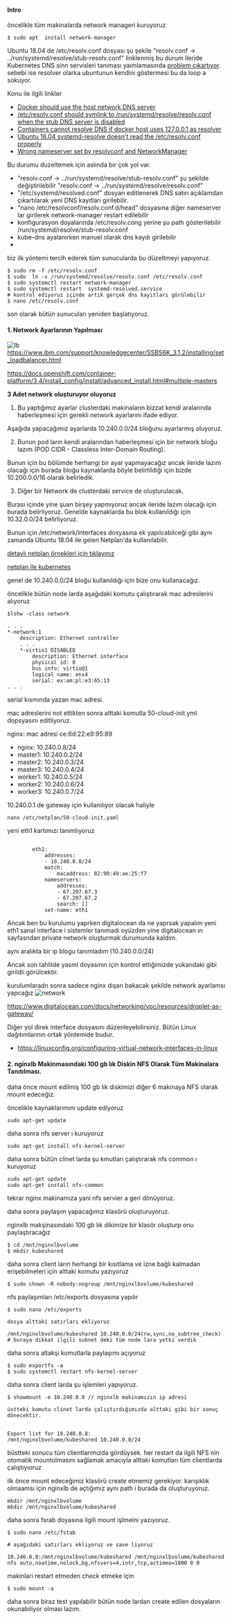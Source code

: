 #### Intro

öncelikle tüm makinalarda network manageri kuruyoruz

```
$ sudo apt  install network-manager
```

Ubuntu 18.04 de /etc/resolv.conf dosyası şu şekile  "resolv.conf -> ../run/systemd/resolve/stub-resolv.conf" linklenmiş bu durum ileride Kubernetes DNS sinn servisleri tanıması yaımlamasında [problem çıkartıyor](https://blog.heptio.com/configuring-your-linux-host-to-resolve-a-local-kubernetes-clusters-service-urls-a8c7bdb212a7). sebebi ise resolver olarka ubuntunun kendini göstermesi bu da loop a sokuyor.

Konu ile ilgili linkler

- [Docker should use the host network DNS server](https://github.com/moby/moby/issues/23910)
- [/etc/resolv.conf should symlink to /run/systemd/resolve/resolv.conf when the stub DNS server is disabled](https://github.com/systemd/systemd/issues/9450)
- [Containers cannot resolve DNS if docker host uses 127.0.0.1 as resolver](https://github.com/moby/moby/issues/541)
- [Ubuntu 18.04 systemd-resolve doesn't read the /etc/resolv.conf properly](https://askubuntu.com/questions/1108260/ubuntu-18-04-systemd-resolve-doesnt-read-the-etc-resolv-conf-properly)
- [Wrong nameserver set by resolvconf and NetworkManager](https://askubuntu.com/questions/973017/wrong-nameserver-set-by-resolvconf-and-networkmanager)

Bu durumu duzeltemek için aslında bir çok yol var. 

- "resolv.conf -> ../run/systemd/resolve/stub-resolv.conf" şu şekilde değiştirilebilir "resolv.conf -> ../run/systemd/resolve/resolv.conf"
- "/etc/systemd/resolved.conf" dosyarı editlenerek DNS satırı açıklamdan çıkartılarak yeni DNS kayıtları girilebilir.
- "nano /etc/resolvconf/resolv.conf.d/head" dosyasına diğer nameserver lar girilerek  network-manager restart edilebilir
- konfigurasyon doyalarında /etc/resolv.cong yerine şu path gösterilebilir /run/systemd/resolve/stub-resolv.conf
- kube-dns ayalanırken manuel olarak dns kaydı girilebilir
- 



biz ilk yöntemi tercih ederek tüm sunucularda bu düzeltmeyi yapıyoruz.

```
$ sudo rm -f /etc/resolv.conf
$ sudo  ln -s /run/systemd/resolve/resolv.conf /etc/resolv.conf
$ sudo systemctl restart network-manager
$ sudo systemctl restart  systemd-resolved.service
# kontrol ediyoruz içinde artık gerçek dns kayıtları görülebilir
$ nano /etc/resolv.conf
```
son olarak bütün sunucuları yeniden başlatıyoruz.


#### 1. Network Ayarlarının Yapılması


![lb](files/loadbal_k8s.jpeg)
https://www.ibm.com/support/knowledgecenter/SSBS6K_3.1.2/installing/set_loadbalancer.html

https://docs.openshift.com/container-platform/3.4/install_config/install/advanced_install.html#multiple-masters


__3 Adet network oluşturuyor oluyoruz__ 

1. Bu yaptığımız ayarlar clusterdaki makinaların bizzat kendi aralarında haberleşmesi için gerekli network ayarlarını ifade ediyor.

Aşağıda yapacağımız ayarlarda 10.240.0.0/24 bloğunu ayarlarmış oluyoruz.

2. Bunun pod ların kendi aralarından haberleşmesi için bir network bloğu lazım (POD CIDR - Classless Inter-Domain Routing).

Bunun için bu bölümde herhangi bir ayar yapmayacağız ancak ileride lazım olacağı için burada bloğu kaynaklarda böyle belirtildiği için bizde 10.200.0.0/16 olarak belirledik.


3. Diğer bir Network de clusterdaki service de oluşturulacak.

Burası içinde yine şuan birşey yapmıyoruz ancak ileride lazım olacağı için burada belirliyoruz. Genelde kaynaklarda bu blok kullanıldığı için 10.32.0.0/24 belirliyoruz.


Bunun için /etc/network/interfaces dosyasına ek yapılcabilceği gibi aynı zamanda Ubuntu 18.04 ile gelen Netplan'da kullanılabilir.

[detaylı netplan örnekleri için tıklayınız](https://netplan.io/examples)


[netplan ile kubernetes](https://willwarren.com/2019/05/running-kubernetes-on-ubuntu-18-04-virtualbox/)


genel de 10.240.0.0/24 bloğu kullanıldığı için bize onu kullanacağız.

öncelikle bütün node larda aşağıdaki komutu çalıştırarak mac adreslerini alıyoruz

```
$lshw -class network

. . .
*-network:1
    description: Ethernet controller
    . . .
    *-virtio1 DISABLED
        description: Ethernet interface
        physical id: 0
        bus info: virtio@1
        logical name: ens4
        serial: ex:am:pl:e3:65:13
. . .

```
serial kısmında yazan mac adresi.

mac adreslerini not ettikten sonra alttaki komutla 50-cloud-init.yml dopsyasını editliyoruz.

nginx: mac adresi ce:6d:22:e9:95:89
- nginx: 10.240.0.8/24
- master1: 10.240.0.2/24
- master2: 10.240.0.3/24
- master3: 10.240.0.4/24
- worker1: 10.240.0.5/24
- worker2: 10.240.0.6/24
- worker3: 10.240.0.7/24

10.240.0.1 de gateway için kullanılıyor olacak haliyle


```
nano /etc/netplan/50-cloud-init.yaml
```
yeni eth1 kartımızı tanımlıyoruz

```

        eth1:
            addresses:
            - 10.240.0.8/24
            match:
                macaddress: 02:90:49:ae:25:f7
            nameservers:
                addresses:
                - 67.207.67.3
                - 67.207.67.2
                search: []
            set-name: eth1

```


Ancak ben bu kurulumu yaprken digitalocean da ne yaprsak yapalım yeni eth1 sanal interface i sistemler tanımadı oyüzden yine digitalocean ın sayfasndan private network oluşturmak durumunda kaldım.


aynı aralıkta bir ip blogu tanımladım (10.240.0.0/24)

Ancak son tahlilde yasml doyasının için kontrol ettiğimizde yukarıdaki gibi girildii görülcektir.



kurulumlaradn sonra sadece nginx dışarı bakacak şekilde network ayarlamsı yapcağız
![network](files/private-network.png)

https://www.digitalocean.com/docs/networking/vpc/resources/droplet-as-gateway/


Diğer yol direk interface dosyasını düzenleyebilirsiniz. Bütün Linux dağıtımlarının ortak yöntemide budur.
- https://linuxconfig.org/configuring-virtual-network-interfaces-in-linux


#### 2. nginxlb Makinmasındaki 100 gb lık Diskin NFS Olarak Tüm Makinalara Tanıtılması.




daha önce mount edilmiş 100 gb lık diskimizi diğer 6 makinaya NFS olarak mount edeceğiz.

öncelikle kaynaklarımını update ediyoruz

```
sudo apt-get update
```

daha sonra nfs server ı kuruyoruz

```
sudo apt-get install nfs-kernel-server
```
daha sonra bütün clinet larda şu kmutları çalıştırarak nfs common ı kuruyoruz

```
sudo apt-get update
sudo apt-get install nfs-common
```

tekrar nginx makinamıza yani nfs servier a geri dönüyoruz.

daha sonra paylaşım yapacağımız klasörü oluşturuyoruz.

nginxlb makşinasındaki 100 gb lık dikimize bir klasör oluşturp onu paylaştıracağız

```
$ cd /mnt/nginxlbvolume
$ mkdir kubeshared

```
daha sonra client ların herhangi bir kısıtlama ve izne bağlı kalmadan erişebilmeleri için alttaki komutu yazıyoruz

```
$ sudo chown -R nobody:nogroup /mnt/nginxlbvolume/kubeshared
```




nfs paylaşımları /etc/exports dosyasına yapılır

```
$ sudo nano /etc/exports

dosya alttaki satırları ekliyoruz

/mnt/nginxlbvolume/kubeshared 10.240.0.0/24(rw,sync,no_subtree_check)
# buraya dikkat ilgili subnet deki tüm node lara yetki verdik
```

daha sonra altakşi komutlarla paylaşımı açıyoruz

```
$ sudo exportfs -a
$ sudo systemctl restart nfs-kernel-server
```


daha sonra client larda şu işlemleri yapıyoruz.

```
$ showmount -e 10.240.0.8 // nginxlb makinamızın ip adresi

üstteki komutu clinet larda çalıştırdığımızda alttaki gibi bir sonuç dönecektir.


Export list for 10.240.0.8:
/mnt/nginxlbvolume/kubeshared 10.240.0.0/24

```
büstteki sonucu tüm clientlarımızda gördüysek. her restart da ilgili NFS nin otomatik mountolmasını sağlamak amacıyla alttaki komutları tüm clientlarda çalıştıyıoruz

ilk önce mount edeceğimiz klasörü create etmemiz gerekiyor. karışıklık olmaamsı için nginxlb de açtığımız aynı path i burada da oluşturuyoruz.

```
mkdir /mnt/nginxlbvolume
mkdir /mnt/nginxlbvolume/kubeshared
```

daha sonra fsrab doyasına ilgili mount işlmeini yazıyoruz.

```
$ sudo nano /etc/fstab

# aşağıdaki satırları ekliyoruz ve save liyoruz

10.240.0.8:/mnt/nginxlbvolume/kubeshared /mnt/nginxlbvolume/kubeshared nfs auto,noatime,nolock,bg,nfsvers=4,intr,tcp,actimeo=1800 0 0
```

makinları restart etmeden check etmeke için 

```
$ sudo mount -a
```

daha sonra biraz test yapılabilir bütün node lardan create edilen dosyaların okunabiliyor olması lazım.
